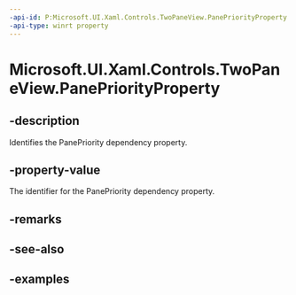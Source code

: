 ```yaml
---
-api-id: P:Microsoft.UI.Xaml.Controls.TwoPaneView.PanePriorityProperty
-api-type: winrt property
---
```


<!-- Property syntax.
public DependencyProperty PanePriorityProperty { get; }
-->

# Microsoft.UI.Xaml.Controls.TwoPaneView.PanePriorityProperty

## -description

Identifies the PanePriority dependency property.

## -property-value

The identifier for the PanePriority dependency property.

## -remarks

## -see-also

## -examples

